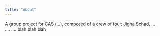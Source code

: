 ```yaml
---
title: "About"
---
```


A group project for CAS (...), composed of a crew of four; Jigha Schad, ... .... ....
blah blah blah
